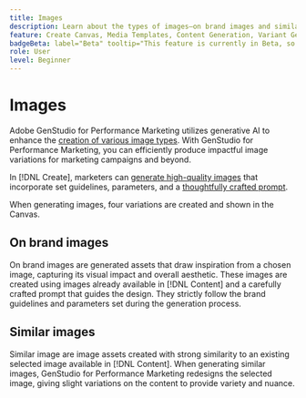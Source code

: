 ```yaml
---
title: Images
description: Learn about the types of images—on brand images and similar images—you can generate in Adobe GenStudio for Performance Marketing.
feature: Create Canvas, Media Templates, Content Generation, Variant Generation
badgeBeta: label="Beta" tooltip="This feature is currently in Beta, so some functionality may be limited or subject to change."
role: User
level: Beginner
---
```

# Images

Adobe GenStudio for Performance Marketing utilizes generative AI to enhance the [creation of various image types](/help/user-guide/create/create-banner-experience.md). With GenStudio for Performance Marketing, you can efficiently produce impactful image variations for marketing campaigns and beyond.

In [!DNL Create], marketers can [generate high-quality images](/help/user-guide/create/create-images.md) that incorporate set guidelines, parameters, and a [thoughtfully crafted prompt](/help/user-guide/effective-prompts.md).

When generating images, four variations are created and shown in the Canvas.

<!-- See  [Follow channel-specific template guidelines](/help/user-guide/content/best-practices-for-templates.md#follow-channel-specific-template-guidelines) for information about supported dimensions, recognized fields names, and more. -->

## On brand images

On brand images are generated assets that draw inspiration from a chosen image, capturing its visual impact and overall aesthetic. These images are created using images already available in [!DNL Content] and a carefully crafted prompt that guides the design. They strictly follow the brand guidelines and parameters set during the generation process.

## Similar images

Similar image are image assets created with strong similarity to an existing selected image available in [!DNL Content]. When generating similar images, GenStudio for Performance Marketing redesigns the selected image, giving slight variations on the content to provide variety and nuance.
